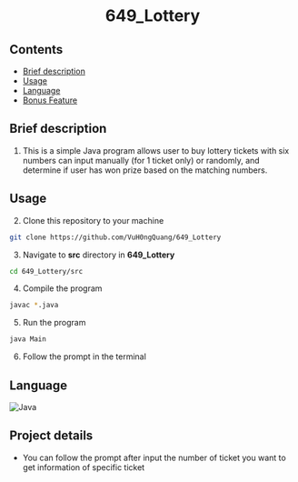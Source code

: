 <h1 align="center">649_Lottery </h1>

## Contents

- [Brief description](#brief-description)
- [Usage](#Usage)
- [Language](#language)
- [Bonus Feature](#Bonus-feature)

## Brief description

1. This is a simple Java program allows user to buy lottery tickets with six numbers can input manually (for 1 ticket only) or randomly, and determine if user has won prize based on the matching numbers.

## Usage
2.  Clone this repository to your machine
```bash
git clone https://github.com/VuH0ngQuang/649_Lottery
```
3. Navigate to **src** directory in **649_Lottery**
```bash
cd 649_Lottery/src
```
4. Compile the program
```bash
javac *.java
```
5. Run the program
```bash
java Main
```
6. Follow the prompt in the terminal
## Language

![Java](https://img.shields.io/badge/java-%23ED8B00.svg?style=for-the-badge&logo=openjdk&logoColor=white)

## Project details

- You can follow the prompt after input the number of ticket you want to get information of specific ticket
